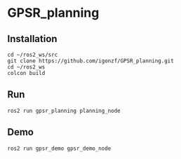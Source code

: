 # GPSR_planning

## Installation

```shell
cd ~/ros2_ws/src
git clone https://github.com/igonzf/GPSR_planning.git
cd ~/ros2_ws
colcon build
```

## Run

```shell
ros2 run gpsr_planning planning_node
```

## Demo

```shell
ros2 run gpsr_demo gpsr_demo_node
```
